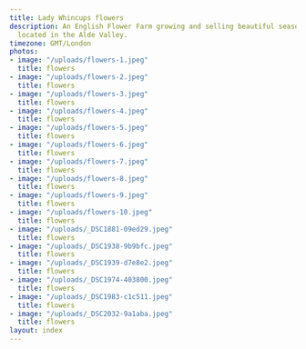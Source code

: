 ```yaml
---
title: Lady Whincups flowers
description: An English Flower Farm growing and selling beautiful seasonal flowers,
  located in the Alde Valley.
timezone: GMT/London
photos:
- image: "/uploads/flowers-1.jpeg"
  title: flowers
- image: "/uploads/flowers-2.jpeg"
  title: flowers
- image: "/uploads/flowers-3.jpeg"
  title: flowers
- image: "/uploads/flowers-4.jpeg"
  title: flowers
- image: "/uploads/flowers-5.jpeg"
  title: flowers
- image: "/uploads/flowers-6.jpeg"
  title: flowers
- image: "/uploads/flowers-7.jpeg"
  title: flowers
- image: "/uploads/flowers-8.jpeg"
  title: flowers
- image: "/uploads/flowers-9.jpeg"
  title: flowers
- image: "/uploads/flowers-10.jpeg"
  title: flowers
- image: "/uploads/_DSC1881-09ed29.jpeg"
  title: flowers
- image: "/uploads/_DSC1938-9b9bfc.jpeg"
  title: flowers
- image: "/uploads/_DSC1939-d7e8e2.jpeg"
  title: flowers
- image: "/uploads/_DSC1974-403800.jpeg"
  title: flowers
- image: "/uploads/_DSC1983-c1c511.jpeg"
  title: flowers
- image: "/uploads/_DSC2032-9a1aba.jpeg"
  title: flowers
layout: index
---
```


